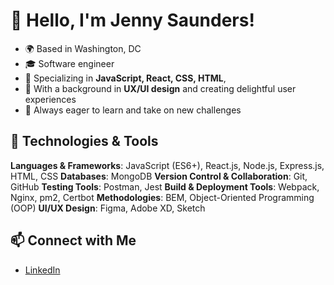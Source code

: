 # 👋 Hello, I'm Jenny Saunders!

- 🌍 Based in Washington, DC
- 🎓 Software engineer
- 💼 Specializing in **JavaScript, React, CSS, HTML**,
- 🎨 With a background in **UX/UI design** and creating delightful user experiences
- 🚀 Always eager to learn and take on new challenges

## 🔧 Technologies & Tools
**Languages & Frameworks**: JavaScript (ES6+), React.js, Node.js, Express.js, HTML, CSS
**Databases**: MongoDB
**Version Control & Collaboration**: Git, GitHub
**Testing Tools**: Postman, Jest
**Build & Deployment Tools**: Webpack, Nginx, pm2, Certbot
**Methodologies**: BEM, Object-Oriented Programming (OOP)
**UI/UX Design**: Figma, Adobe XD, Sketch

## 📫 Connect with Me
- [LinkedIn](https://www.linkedin.com/in/jennygloversaunders/)
